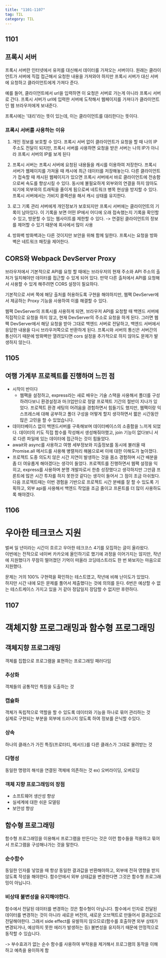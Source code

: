```yaml
---
title: "1101-1107"
tag: TIL
category: TIL
---
```


## 1101

## 프록시 서버

프록시 서버란 인터넷에서 유저를 대신해서 데이터를 가져오는 서버이다. 원래는 클라이언트가 서버에 직접 접근해서 요청한 내용을 가져와야 하지만 프록시 서버가 대신 서버에 요청하고 클라이언트에게 가져다 준다.

예를 들어, 클라이언트에서 url을 입력하면 이 요청은 서버로 가는게 아니라 프록시 서버로 간다. 프록시 서버가 url에 입력한 서버에 도착해서 웹페이지를 가져다가 클라이언트인 웹 브라우저에게 보내준다.

프록시에는 '대리'라는 뜻이 있는데, 이는 클라이언트를 대리한다는 뜻이다.

### 프록시 서버를 사용하는 이유

1. 개인 정보를 보호할 수 있다.
   프록시 서버 없이 클라이언트가 요청을 할 때 나의 IP 주소도 전달이 되지만, 프록시 서버를 사용하면 요청을 받은 서버는 나의 IP가 아니라 프록시 서버의 IP를 보게 된다

2. 프록시 서버는 프록시 서버에 요청된 내용들을 캐시를 이용하여 저장한다.
   프록시 서버가 웹페이지를 가져올 때 캐시에 최근 데이터를 저장해놓는다.
   다른 클라이언트가 접속할 때 캐시된 웹페이지가 있으면 프록시 서버에서 바로 클라이언트에 전송함으로써 속도를 향상시킬 수 있다.
   동시에 불필요하게 외부와의 연결을 하지 않아도 되기에 외부와의 트래픽을 줄이게 됨으로써 네트워크 병목 현상을 방지할 수 있다.
   프록시 서버에서는 가비지 콜렉션을 해서 캐시 상태를 유지한다.

3. 로그 기록 관리
   서버에게 개인정보가 보호되지만 프록시 서버에는 클라이언트의 기록이 남아있다.
   이 기록을 보면 어떤 IP에서 어디에 오래 접속했는지 기록을 확인할 수 있고, 방문할 수 있는 웹사이트를 제한할 수 있다.
   -> 연결된 클라이언트의 정보를 제어할 수 있기 때문에 회사에서 많이 사용

4. 방화벽
   방화벽과는 다른 것이지만 보안을 위해 함께 일한다. 프록시는 요청을 방화벽은 네트워크 패킷을 제어한다.

## CORS와 Webpack DevServer Proxy

브라우저에서 기본적으로 API를 요청 할 때에는 브라우저의 현재 주소와 API 주소의 출처가 일치해야만 데이터를 접근할 수 있게 되어 있다. 만약 다른 출처에서 API를 요청해서 사용할 수 있게 해주려면 CORS 설정이 필요하다.

기본적으로 서버 쪽에 해당 출처를 허용하도록 구현을 해야하지만, 웹팩 DevServer에서 제공하는 Proxy 기능을 사용하여 이를 해결할 수 있다.

웹팩 DevServer의 프록시를 사용하게 되면, 브라우저 API를 요청할 때 백엔드 서버에 직접적으로 요청을 하지 않고, 현재 DevServer의 주소로 요청을 하게 된다. 그러면 웹팩 DevServer에서 해당 요청을 받아 그대로 백엔드 서버로 전달하고, 백엔드 서버에서 응답한 내용을 다시 브라우저쪽으로 반환하게 된다. 프록시와 서버의 통신은 서버간의 통신이기 때문에 방화벽만 열려있다면 cors 설정을 추가적으로 하지 않아도 문제가 발생하지 않는다.

## 1105

## 여행 가계부 프로젝트를 진행하며 느낀 점

- 시작이 반이다
  - 웹팩을 설정하고, express라는 새로 배우는 기술 스택을 사용해서 폴더를 구성하려다보니 환경설정과 마크업만으로 정말 프로젝트 기간의 절반이 지나가 있었다. 프로젝트 환경 세팅의 어려움을 경험하면서 힘들기도 했지만, 웹팩이랑 익스프레스에 대해 공부하고 폴더 구성을 어떻게 할지 생각하면서 짧은 시간동안 많은 고민을 할 수 있었습니다.
- 데이터베이스 없이 백엔드서버를 구축해보며 데이터베이스의 소중함을 느끼게 되었다.
  데이터의 키도 직접 함수를 작성해서 생성해줘야했고, join 기능이 없다보니 서로 다른 파일에 있는 데이터에 접근하는 것이 힘들었다.
- await와 async를 사용하고 여행 세부정보와 지출정보를 동시에 불러올 때 Promise.all 메서드를 사용해 병렬처리 해봄으로써 이에 대한 이해도가 높아졌다.
- 프로젝트 도중 의도치 않은 시간 지연이 발생하는 것을 몸소 경험하며 시간 배분을 좀 더 여유롭게 해야겠다는 생각이 들었다.
  프로젝트를 진행하면서 웹팩 설정을 익히고, express를 사용하며 분명 개발자로서 한층 성장했다고 생각하지만 그만큼 프론트에 많은 시간 투자를 하지 못한것 같다는 생각이 들어서 그 점이 조금 아쉬웠다. 다음 프로젝트때는 이번 경험을 기반으로 프로젝트 시간 분배를 잘 할 수 있도록 기획하고, 외부 api를 사용해서 백엔드 작업을 조금 줄이고 프론트를 더 많이 사용하도록 해야겠다.

## 1106

# 우아한 테크코스 지원

벌써 일 년이라는 시간이 흐르고 우아한 테크코스 4기를 모집하는 글이 올라왔다.  
이번에는 전적으로 네이버 카카오에 올인하기로 했기에 과정을 이어가지는 않지만, 작년에 지원했다가 무참히 떨어졌던 기억이 떠올라 코딩테스트라도 한 번 봐보자는 마음으로 지원했다.

문제는 거의 100% 구현력을 확인하는 테스트였고, 작년에 비해 난이도가 있었다.  
하지만 시간 내에 모든 문제를 풀어서 제출했다는 것에 의의를 둔다. 6번은 예상할 수 없는 테스트케이스 가지고 있을 거 같아 정답일지 장담할 수 없지만 후련하다.

## 1107

# 객체지향 프로그래밍과 함수형 프로그래밍

## 객체지향 프로그래밍

객체를 집합으로 프로그램을 표현하는 프로그래밍 패러다임

### 추상화

객체들의 공통적인 특징을 도출하는 것

### 캡슐화

객체가 독립적으로 역할을 할 수 있도록 데이터와 기능을 하나로 묶어 관리하는 것  
실제로 구현되는 부분을 외부에 드러나지 않도록 하여 정보를 은닉할 수있다.

### 상속

하나의 클래스가 가진 특징(프로터티, 메서드)를 다른 클래스가 그대로 물려받는 것

### 다형성

동일한 명령의 해석을 연결된 객체에 의존하는 것
ex) 오버라이딩, 오버로딩

### 객체 지향 프로그래밍의 장점

- 소프트웨어 생산성 향상
- 실세계에 대한 쉬운 모델링
- 보안성 향상

## 함수형 프로그래밍

함수형 프로그래밍을 이용해서 프로그램을 만든다는 것은 이런 함수들을 적용하고 묶어서 프로그램을 구성해나가는 것을 말한다.

### 순수함수

동일한 인자를 넣었을 때 항상 동일한 결과값을 반환해야하고, 외부에 전혀 영향을 받지 않도록 작성을 해야한다. 함수안에서 외부 상태값을 변경한다면 그것은 함수형 프로그래밍이 아닙니다.

### 비상태 불변성을 유지해야한다.

함수에서 전달된 데이터를 변경하는 것은 함수형이 아닙니다.
함수에서 인자로 전달된 데이터를 변경하는 것이 아니라 새로운 버전의, 새로운 오브젝트로 만들어서 결과값으로 전달해야한다.
그래서 side effect를 유발하지 않으므로(함수를 호출하면 외부 상태가 변경되거나, 예상하지 못한 에러가 발생하는 등) 불변성을 유지하기 때문에 안정적으로 동작할 수 있습니다.

-> 부수효과가 없는 순수 함수를 사용하여 부작용을 제거해서 프로그램의 동작을 이해하고 예측을 용이하게 함

